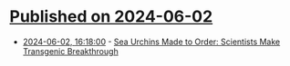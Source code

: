 # [Published on 2024-06-02](index.md)

* [2024-06-02, 16:18:00](https://soylentnews.org/article.pl?sid=24/05/31/2050255&from=rss) - [Sea Urchins Made to Order: Scientists Make Transgenic Breakthrough](https://soylentnews.org/article.pl?sid=24/05/31/2050255&from=rss)
